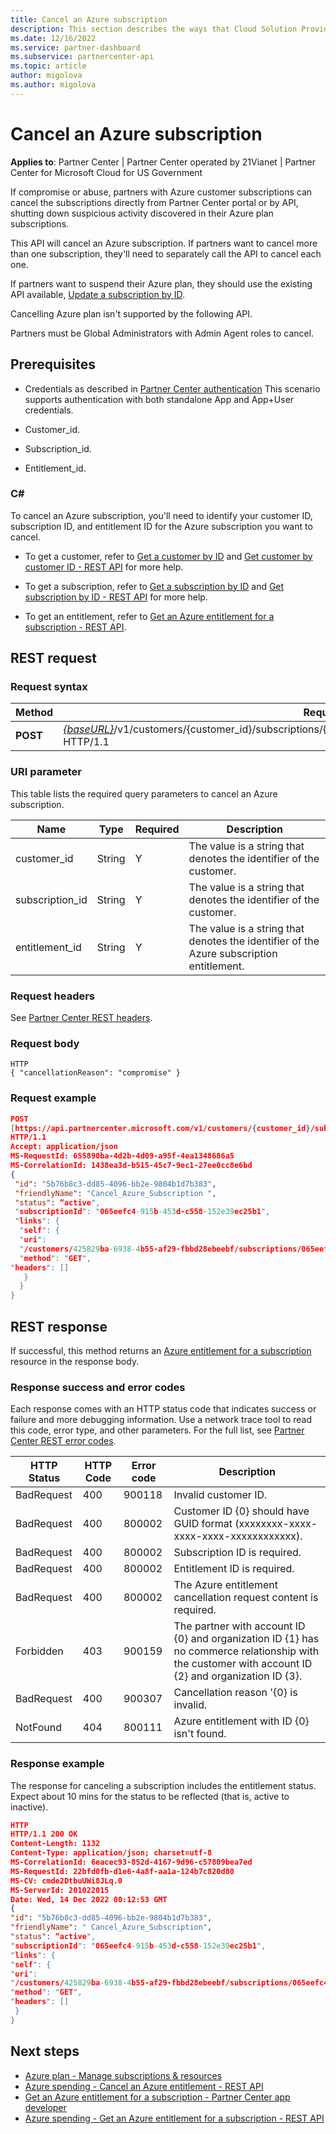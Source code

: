 ```yaml
---
title: Cancel an Azure subscription
description: This section describes the ways that Cloud Solution Provider partners can use the Partner Center to programmatically cancel an Azure subscription.
ms.date: 12/16/2022
ms.service: partner-dashboard
ms.subservice: partnercenter-api
ms.topic: article
author: migolova
ms.author: migolova
---
```


# Cancel an Azure subscription

**Applies to**: Partner Center | Partner Center operated by 21Vianet | Partner Center for Microsoft Cloud for US Government

If compromise or abuse, partners with Azure customer subscriptions can cancel the subscriptions directly from Partner Center portal or by API, shutting down suspicious activity discovered in their Azure plan subscriptions.

This API will cancel an Azure subscription. If partners want to cancel more than one subscription, they'll need to separately call the API to cancel each one.

If partners want to suspend their Azure plan, they should use the existing API available, [Update a subscription by ID](/partner-center/develop/update-a-subscription-by-id).

Cancelling Azure plan isn't supported by the following API.

Partners must be Global Administrators with Admin Agent roles to cancel.

## Prerequisites

- Credentials as described in [Partner Center authentication](./partner-center-authentication.md) This scenario supports authentication with both standalone App and App+User credentials.

- Customer_id.

- Subscription_id.

- Entitlement_id.

### C\#

To cancel an Azure subscription, you'll need to identify your customer ID, subscription ID, and entitlement ID for the Azure subscription you want to cancel.

- To get a customer, refer to [Get a customer by ID](./get-a-customer-by-id.md) and [Get customer by customer ID - REST API](/rest/api/partner-center/manage-customer-accounts/get-customer-by-customer-id) for more help.

- To get a subscription, refer to [Get a subscription by ID](./get-a-subscription-by-id.md#rest-request) and [Get subscription by ID - REST API](/rest/api/partner-center/manage-orders/get-subscription-by-id) for more help.

- To get an entitlement, refer to [Get an Azure entitlement for a subscription - REST API](/rest/api/partner-center/azure-spending/get-an-azure-entitlement-for-a-subscription).

## REST request

### Request syntax

| **Method** | **Request URI**                                                                                                                                                                                                |
|------------|----------------------------------------------------------------------------------------------------------------------------------------------------------------------------------------------------------------|
| **POST**   | [*{baseURL}*](./partner-center-rest-urls.md)/v1/customers/{customer_id}/subscriptions/{subscription_id}/azureEntitlements/{entitlement_id}/cancel HTTP/1.1 |

### URI parameter

This table lists the required query parameters to cancel an Azure subscription.

| **Name**        | **Type** | **Required** | **Description**                                                                          |
|-----------------|----------|--------------|------------------------------------------------------------------------------------------|
| customer_id     | String   | Y            | The value is a string that denotes the identifier of the customer.                       |
| subscription_id | String   | Y            | The value is a string that denotes the identifier of the customer.                       |
| entitlement_id  | String   | Y            | The value is a string that denotes the identifier of the Azure subscription entitlement. |

### Request headers

See [Partner Center REST headers](./headers.md).

### Request body

```http
HTTP
{ "cancellationReason": "compromise" }
```

### Request example

```json
POST
[https://api.partnercenter.microsoft.com/v1/customers/{customer_id}/subscriptions/{subscription_id}/azureEntitlements/{entitlement_id}/cancel](https://api.partnercenter.microsoft.com/v1/customers/%7bcustomer_id%7d/subscriptions/%7bsubscription_id%7d/azureEntitlements/%7bentitlement_id%7d/cancel)
HTTP/1.1
Accept: application/json
MS-RequestId: 655890ba-4d2b-4d09-a95f-4ea1348686a5
MS-CorrelationId: 1438ea3d-b515-45c7-9ec1-27ee0cc8e6bd
{
 "id": "5b76b8c3-dd85-4096-bb2e-9804b1d7b383",
 "friendlyName": "Cancel_Azure_Subscription ",
 "status": “active",
 "subscriptionId": "065eefc4-915b-453d-c558-152e39ec25b1",
 "links": {
  "self": {
  "uri":
  "/customers/425829ba-6938-4b55-af29-fbbd28ebeebf/subscriptions/065eefc4-915b-453d-c558-152e39ec25b1/azureEntitlements/5b76b8c3-dd85-4096-bb2e-9804b1d7b383",
  "method": "GET",
"headers": []
   }
  }
}
```

## REST response

If successful, this method returns an [Azure entitlement for a subscription](./subscription-resources.md#azureentitlement) resource in the response body.

### Response success and error codes

Each response comes with an HTTP status code that indicates success or failure and more debugging information. Use a network trace tool to read this code, error type, and other parameters. For the full list, see [Partner Center REST error codes](error-codes.md).

| **HTTP Status** | **HTTP Code** | **Error code** | **Description**                                                                                                                                     |
|-----------------|---------------|----------------|-----------------------------------------------------------------------------------------------------------------------------------------------------|
| BadRequest      | 400           | 900118         | Invalid customer ID.                                                                                                                                |
| BadRequest      | 400           | 800002         | Customer ID {0} should have GUID format (xxxxxxxx-xxxx-xxxx-xxxx-xxxxxxxxxxxx).                                                                     |
| BadRequest      | 400           | 800002         | Subscription ID is required.                                                                                                                        |
| BadRequest      | 400           | 800002         | Entitlement ID is required.                                                                                                                         |
| BadRequest      | 400           | 800002         | The Azure entitlement cancellation request content is required.                                                                                     |
| Forbidden       | 403           | 900159         | The partner with account ID {0} and organization ID {1} has no commerce relationship with the customer with account ID {2} and organization ID {3}. |
| BadRequest      | 400           | 900307         | Cancellation reason '{0} is invalid.                                                                                                                |
| NotFound        | 404           | 800111         | Azure entitlement with ID {0} isn't found.                                                                                                         |

### Response example

The response for canceling a subscription includes the entitlement status. Expect about 10 mins for the status to be reflected (that is, active to inactive).

```json
HTTP
HTTP/1.1 200 OK
Content-Length: 1132
Content-Type: application/json; charset=utf-8
MS-CorrelationId: 6eacec93-852d-4167-9d96-c57809bea7ed
MS-RequestId: 22bfd0fb-d1e6-4a8f-aa1a-124b7c820d80
MS-CV: cmde2DtbuUWi8JLq.0
MS-ServerId: 201022015
Date: Wed, 14 Dec 2022 00:12:53 GMT
{
"id": "5b76b8c3-dd85-4096-bb2e-9804b1d7b383",
"friendlyName": " Cancel_Azure_Subscription",
"status": “active",
"subscriptionId": "065eefc4-915b-453d-c558-152e39ec25b1",
"links": {
"self": {
"uri":
"/customers/425829ba-6938-4b55-af29-fbbd28ebeebf/subscriptions/065eefc4-915b-453d-c558-152e39ec25b1/azureEntitlements/5b76b8c3-dd85-4096-bb2e-9804b1d7b383",
"method": "GET",
"headers": []
 }
}
```

## Next steps

- [Azure plan - Manage subscriptions & resources](../azure-plan-manage.md#cancel-an-azure-subscription)
- [Azure spending - Cancel an Azure entitlement - REST API](/rest/api/partner-center/azure-spending/cancel-an-azure-entitlement#code-try-0)
- [Get an Azure entitlement for a subscription - Partner Center app developer](./get-an-azure-entitlement-for-a-subscription.md)
- [Azure spending - Get an Azure entitlement for a subscription - REST API](/rest/api/partner-center/azure-spending/get-an-azure-entitlement-for-a-subscription)